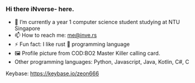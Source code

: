 ### Hi there iNverse- here.

[]()
- 🔭 I’m currently a year 1 computer science student studying at NTU Singapore
- 📫 How to reach me: me@inve.rs
- ⚡ Fun fact: I like rust 🦀 programming language
- 🖼️ Profile picture from COD:BO2 Master Killer calling card.
- Other programming languages: Python, Javascript, Java, Kotlin, C#, C

Keybase: https://keybase.io/zeon666
